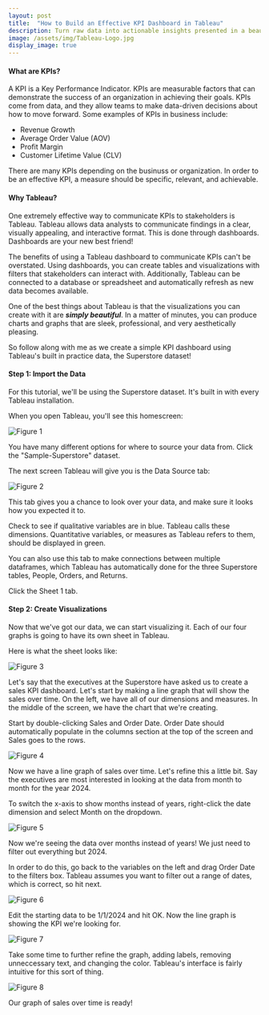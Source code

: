 ```yaml
---
layout: post
title:  "How to Build an Effective KPI Dashboard in Tableau"
description: Turn raw data into actionable insights presented in a beautifully formatted dashboard for stakeholders to interact with.
image: /assets/img/Tableau-Logo.jpg
display_image: true
---
```


#### What are KPIs?

A KPI is a Key Performance Indicator. KPIs are measurable factors that can demonstrate the success of an organization in achieving their goals. KPIs come from data, and they allow teams to make data-driven decisions about how to move forward. Some examples of KPIs in business include:

- Revenue Growth
- Average Order Value (AOV)
- Profit Margin
- Customer Lifetime Value (CLV)

There are many KPIs depending on the businuss or organization. In order to be an effective KPI, a measure should be specific, relevant, and achievable.

#### Why Tableau?

One extremely effective way to communicate KPIs to stakeholders is Tableau. Tableau allows data analysts to communicate findings in a clear, visually appealing, and interactive format. This is done through dashboards. Dashboards are your new best friend!

The benefits of using a Tableau dashboard to communicate KPIs can't be overstated. Using dashboards, you can create tables and visualizations with filters that stakeholders can interact with. Additionally, Tableau can be connected to a database or spreadsheet and automatically refresh as new data becomes available.

One of the best things about Tableau is that the visualizations you can create with it are ***simply beautiful***. In a matter of minutes, you can produce charts and graphs that are sleek, professional, and very aesthetically pleasing.

So follow along with me as we create a simple KPI dashboard using Tableau's built in practice data, the Superstore dataset!

#### Step 1: Import the Data

For this tutorial, we'll be using the Superstore dataset. It's built in with every Tableau installation.

When you open Tableau, you'll see this homescreen:

![Figure 1](https://sofiadscribner.github.io/insights-unlocked-blog/assets/img/tab-1.png)

You have many different options for where to source your data from. Click the "Sample-Superstore" dataset.

The next screen Tableau will give you is the Data Source tab:

![Figure 2](https://sofiadscribner.github.io/insights-unlocked-blog/assets/img/tab-2.png)

This tab gives you a chance to look over your data, and make sure it looks how you expected it to. 

Check to see if qualitative variables are in blue. Tableau calls these dimensions. Quantitative variables, or measures as Tableau refers to them, should be displayed in green.

You can also use this tab to make connections between multiple dataframes, which Tableau has automatically done for the three Superstore tables, People, Orders, and Returns.

Click the Sheet 1 tab.

#### Step 2: Create Visualizations

Now that we've got our data, we can start visualizing it. Each of our four graphs is going to have its own sheet in Tableau.

Here is what the sheet looks like:

![Figure 3](https://sofiadscribner.github.io/insights-unlocked-blog/assets/img/tab-3.png)

Let's say that the executives at the Superstore have asked us to create a sales KPI dashboard. Let's start by making a line graph that will show the sales over time. On the left, we have all of our dimensions and measures. In the middle of the screen, we have the chart that we're creating.

Start by double-clicking Sales and Order Date. Order Date should automatically populate in the columns section at the top of the screen and Sales goes to the rows.

![Figure 4](https://sofiadscribner.github.io/insights-unlocked-blog/assets/img/tab-4.png)

Now we have a line graph of sales over time. Let's refine this a little bit. Say the executives are most interested in looking at the data from month to month for the year 2024.

To switch the x-axis to show months instead of years, right-click the date dimension and select Month on the dropdown.

![Figure 5](https://sofiadscribner.github.io/insights-unlocked-blog/assets/img/tab-5.png)

Now we're seeing the data over months instead of years! We just need to filter out everything but 2024.

In order to do this, go back to the variables on the left and drag Order Date to the filters box. Tableau assumes you want to filter out a range of dates, which is correct, so hit next.

![Figure 6](https://sofiadscribner.github.io/insights-unlocked-blog/assets/img/tab-6.png)

Edit the starting data to be 1/1/2024 and hit OK. Now the line graph is showing the KPI we're looking for.

![Figure 7](https://sofiadscribner.github.io/insights-unlocked-blog/assets/img/tab-7.png)

Take some time to further refine the graph, adding labels, removing unneccessary text, and changing the color. Tableau's interface is fairly intuitive for this sort of thing.

![Figure 8](https://sofiadscribner.github.io/insights-unlocked-blog/assets/img/tab-8.png)

Our graph of sales over time is ready!